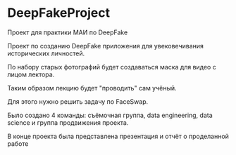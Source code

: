 # DeepFakeProject
Проект для практики МАИ по DeepFake

Проект по созданию DeepFake приложения для увековечивания исторических личностей.

По набору старых фотографий будет создаваться маска для видео с лицом лектора.

Таким образом лекцию будет "проводить" сам учёный.

Для этого нужно решить задачу по FaceSwap.

Было создано 4 команды: съёмочная группа, data engineering, data science и группа продвижения проекта.

В конце проекта была представлена презентация и отчёт о проделанной работе
